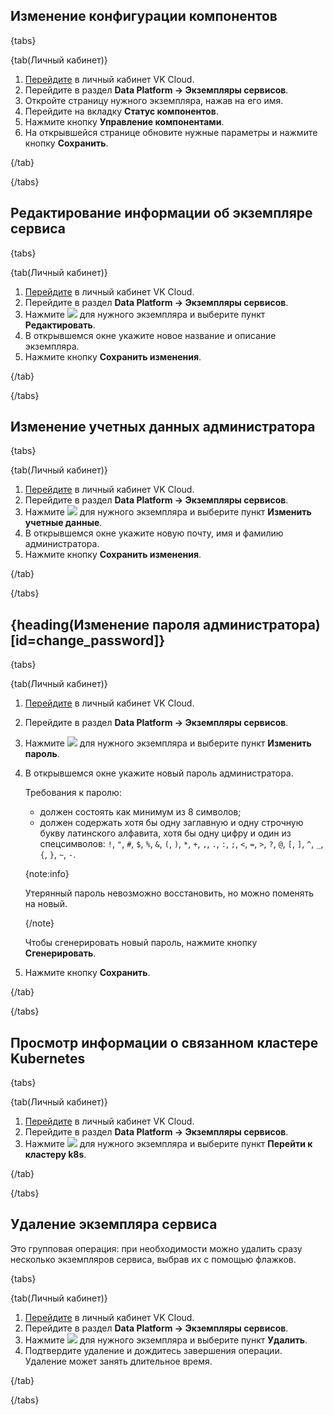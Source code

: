 ## Изменение конфигурации компонентов

{tabs}

{tab(Личный кабинет)}

1. [Перейдите](https://msk.cloud.vk.com/app/) в личный кабинет VK Cloud.
1. Перейдите в раздел **Data Platform → Экземпляры сервисов**.
1. Откройте страницу нужного экземпляра, нажав на его имя.
1. Перейдите на вкладку **Статус компонентов**.
1. Нажмите кнопку **Управление компонентами**.
1. На открывшейся странице обновите нужные параметры и нажмите кнопку **Сохранить**.

{/tab}

{/tabs}

## Редактирование информации об экземпляре сервиса

{tabs}

{tab(Личный кабинет)}

1. [Перейдите](https://msk.cloud.vk.com/app/) в личный кабинет VK Cloud.
1. Перейдите в раздел **Data Platform → Экземпляры сервисов**.
1. Нажмите ![ ](/ru/assets/more-icon.svg "inline") для нужного экземпляра и выберите пункт **Редактировать**.
1. В открывшемся окне укажите новое название и описание экземпляра.
1. Нажмите кнопку **Сохранить изменения**.

{/tab}

{/tabs}

## Изменение учетных данных администратора

{tabs}

{tab(Личный кабинет)}

1. [Перейдите](https://msk.cloud.vk.com/app/) в личный кабинет VK Cloud.
1. Перейдите в раздел **Data Platform → Экземпляры сервисов**.
1. Нажмите ![ ](/ru/assets/more-icon.svg "inline") для нужного экземпляра и выберите пункт **Изменить учетные данные**.
2. В открывшемся окне укажите новую почту, имя и фамилию администратора.
3. Нажмите кнопку **Сохранить изменения**.

{/tab}

{/tabs}

## {heading(Изменение пароля администратора)[id=change_password]}

{tabs}

{tab(Личный кабинет)}

1. [Перейдите](https://msk.cloud.vk.com/app/) в личный кабинет VK Cloud.
1. Перейдите в раздел **Data Platform → Экземпляры сервисов**.
1. Нажмите ![ ](/ru/assets/more-icon.svg "inline") для нужного экземпляра и выберите пункт **Изменить пароль**.
1. В открывшемся окне укажите новый пароль администратора.

   Требования к паролю:

   - должен состоять как минимум из 8 символов;
   - должен содержать хотя бы одну заглавную и одну строчную букву латинского алфавита, хотя бы одну цифру и один из спецсимволов: `!`, `"`, `#`, `$`, `%`, `&`, `(`, `)`, `*`, `+`, `,`, `.`, `:`, `;`, `<`, `=`, `>`, `?`, `@`, `[`, `]`, `^`, `_`, `{`, `}`, `~`, `-`.

   {note:info}

   Утерянный пароль невозможно восстановить, но можно поменять на новый.

   {/note}

   Чтобы сгенерировать новый пароль, нажмите кнопку **Сгенерировать**.

1. Нажмите кнопку **Сохранить**.

{/tab}

{/tabs}

## Просмотр информации о связанном кластере Kubernetes

{tabs}

{tab(Личный кабинет)}

1. [Перейдите](https://msk.cloud.vk.com/app/) в личный кабинет VK Cloud.
1. Перейдите в раздел **Data Platform → Экземпляры сервисов**.
1. Нажмите ![ ](/ru/assets/more-icon.svg "inline") для нужного экземпляра и выберите пункт **Перейти к кластеру k8s**.

{/tab}

{/tabs}

## Удаление экземпляра сервиса

Это групповая операция: при необходимости можно удалить сразу несколько экземпляров сервиса, выбрав их с помощью флажков.

{tabs}

{tab(Личный кабинет)}

1. [Перейдите](https://msk.cloud.vk.com/app/) в личный кабинет VK Cloud.
1. Перейдите в раздел **Data Platform → Экземпляры сервисов**.
1. Нажмите ![ ](/ru/assets/more-icon.svg "inline") для нужного экземпляра и выберите пункт **Удалить**.
1. Подтвердите удаление и дождитесь завершения операции. Удаление может занять длительное время.

{/tab}

{/tabs}
